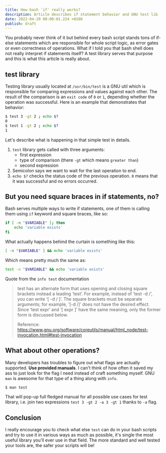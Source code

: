 ```yaml
---
title: How bash 'if' really works?
description: Article describes if statement behavior and GNU test lib
date: 2022-04-20 00:00:01.224 +0100
publish: draft
---
```


You probably never think of it but behind every bash script stands tons of if-else statements which are responsible for whole script logic, as error gates or even correctness of operations. What if I told you that bash shell does not really interpret if statements itself? A test library serves that purpose and this is what this article is really about.

## test library

Testing library usually located at `/usr/bin/test` is a GNU util which is responsible for comparing expressions and values against each other. The result of the comparison is an `exit code` of `0` or `1`, depending whether the operation was successful. Here is an example that demonstrates that behavior:

```sh
$ test 3 -gt 2 ; echo $?
0
$ test 1 -gt 2 ; echo $?
1
```

Let's describe what is happening in that simple test in details. 

1. `test` library gets called with three arguments:
	- first expression
	- type of comparison (there `-gt` which means `greater than`)
	- second expression
1. Semicolon says we want to wait for the last operation to end.
1. `echo $?` checks the status code of the previous operation. `0` means that it was successful and no errors occurred.

## But you need square braces in if statements, no?

Bash serves multiple ways to write if statements, one of them is calling them using `if` keyword and square braces, like so:

```sh
if [ -n "$VARIABLE" ]; then
	echo 'variable exists'
fi
```

What actually happens behind the curtain is something like this:

```sh
[ -n "$VARIABLE" ] && echo 'variable exists'
```

Which means pretty much the same as:

```sh
test -n "$VARIABLE" && echo 'variable exists'
```

Quote from the `info test` documentation

> test has an alternate form that uses opening and closing square brackets instead a leading ‘test’. For example, instead of ‘test -d /’, you can write ‘[ -d / ]’. The square brackets must be separate arguments; for example, ‘[-d /]’ does not have the desired effect. Since ‘test expr’ and ‘[ expr ]’ have the same meaning, only the former form is discussed below. 
>
> Reference: https://www.gnu.org/software/coreutils/manual/html_node/test-invocation.html#test-invocation

## What about other operations?

Many developers has troubles to figure out what flags are actually supported. __Use provided manuals__. I can't think of how often it saved my ass to just look for the flag I need instead of craft something myself. GNU `man` is awesome for that type of a thing along with `info`.

```sh
$ man test
```

That will pop-up full fledged manual for all possible use cases for test library, i.e. join two expressions `test 3 -gt 2 -a 3 -gt 1` thanks to `-a` flag.

## Conclusion

I really encourage you to check what else `test` can do in your bash scripts and try to use it in various ways as much as possible, it's single the most useful library you'll ever use in that field. The more standard and well tested your tools are, the safer your scripts will be!
